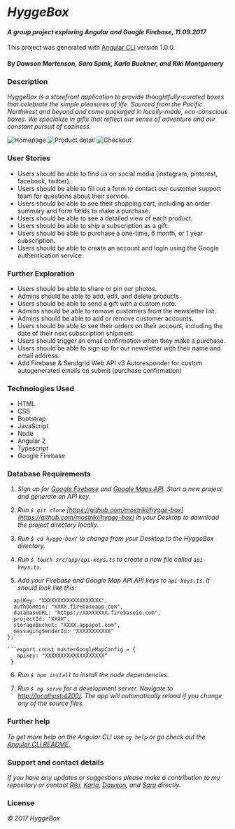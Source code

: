 
# _HyggeBox_

#### _A group project exploring Angular and Google Firebase, 11.09.2017_

This project was generated with [Angular CLI](https://github.com/angular/angular-cli) version 1.0.0.

#### By _Dawson Mortenson, Sara Spink, Karla Buckner, and Riki Montgomery_

### Description

_HyggeBox is a storefront application to provide thoughtfully-curated boxes that celebrate the simple pleasures of life. Sourced from the Pacific Northwest and beyond and come packaged in locally-made, eco-conscious boxes. We specialize in gifts that reflect our sense of adventure and our constant pursuit of coziness._

![Homepage](./assets/img/screen-shot1.png)
![Product detail](./assets/img/screen-shot2.png)
![Checkout](./assets/img/screen-shot3.png)

### User Stories

* Users should be able to find us on social media (instagram, pinterest, facebook, twitter).
* Users should be able to fill out a form to contact our customer support team for questions about their service.
* Users should be able to see their shopping cart, including an order summary and form fields to make a purchase.
* Users should be able to see a detailed view of each product.
* Users should be able to ship a subscription as a gift.
* Users should be able to purchase a one-time, 6 month, or 1 year subscription.
* Users should be able to create an account and login using the Google authentication service.

### Further Exploration

* Users should be able to share or pin our photos.
* Admins should be able to add, edit, and delete products.
* Users should be able to send a gift with a custom note.
* Admins should be able to remove customers from the newsletter list.
* Admins should be able to add or remove customer accounts.
* Users should be able to see their orders on their account, including the date of their next subscription shipment.
* Users should trigger an email confirmation when they make a purchase.
* Users should be able to sign up for our newsletter with their name and email address.
* Add Firebase & Sendgrid Web API v3 Autoresponder for custom autogenerated emails on submit (purchase confirmation)

### Technologies Used

* HTML
* CSS
* Bootstrap
* JavaScript
* Node
* Angular 2
* Typescript
* Google Firebase

### Database Requirements

1. _Sign up for [Google Firebase](https://firebase.google.com/) and [Google Maps API](https://developers.google.com/maps/documentation/javascript/get-api-key). Start a new project and generate an API key._

2. _Run `$ git clone` [https://github.com/mostriki/hygge-box](https://github.com/mostriki/hygge-box) in your Desktop to download the project directory locally._

3. _Run `$ cd hygge-box/` to change from your Desktop to the HyggeBox directory._

4. _Run `$ touch src/app/api-keys.ts` to create a new file called `api-keys.ts`._

5. _Add your Firebase and Google Map API API keys to `api-keys.ts`. It should look like this:_

```export const masterFirebaseConfig = {
  apiKey: "XXXXXXXXXXXXXXXXXXX",
  authDomain: "XXXX.firebaseapp.com",
  databaseURL: "https://XXXXXXXX.firebaseio.com",
  projectId: "XXXX",
  storageBucket: "XXXX.appspot.com",
  messagingSenderId: "XXXXXXXXXXX"
};```

```export const masterGoogleMapConfig = {
   apikey: "XXXXXXXXXXXXXXXXXXX"
 }
```

6. _Run `$ npm install` to install the node dependencies._

7. _Run `$ ng serve` for a development server. Navigate to [http://localhost:4200/](http://localhost:4200/). The app will automatically reload if you change any of the source files._

### Further help

_To get more help on the Angular CLI use `ng help` or go check out the [Angular CLI README](https://github.com/angular/angular-cli/blob/master/README.md)._

### Support and contact details

_If you have any updates or suggestions please make a contribution to my repository or  contact [Riki](mostriki820@gmail.com), [Karla](), [Dawson](), and [Sara]() directly._

### License

_© 2017 HyggeBox_
